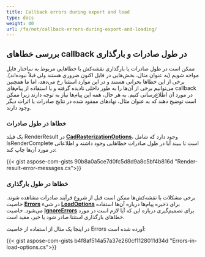 ```yaml
---
title: Callback errors during export and load
type: docs
weight: 40
url: /fa/net/callback-errors-during-export-and-loading/
---
```


## **بررسی خطاهای callback در طول صادرات و بارگذاری**

ممکن است در طول صادرات یا بارگذاری نقشه‌کش با خطاهایی مربوط به ساختار فایل مواجه شویم 
(به عنوان مثال، بخش‌هایی در فایل اکنون ضروری هستند ولی قبلاً نبوده‌اند). 
برخی از این خطاها بحرانی هستند و در این موارد استثنا رخ می‌دهد، اما ما همچنین می‌توانیم برخی از آن‌ها را به طور داخلی نادیده گرفته و با استفاده از پیام‌های callback در مورد آن اطلاع‌رسانی کنیم.
به هر حال، همه این پیام‌ها نیاز به توجه دارند زیرا ممکن است توضیح دهند که به عنوان مثال، نهادهای مفقود شده در نتایج صادرات یا اثرات دیگر وجود دارند.

### **خطاها در طول صادرات**

یک فیلد RenderResult در [**CadRasterizationOptions**](https://reference.aspose.com/cad/net/aspose.cad.imageoptions/cadrasterizationoptions/)،
وجود دارد که شامل IsRenderComplete است تا ببیند آیا در طول صادرات خطاهایی وجود داشته و اطلاعاتی در مورد آن‌ها چاپ کند:

{{< gist aspose-com-gists 90b8a0a5ce7d0fc5d8d9a8c5bf4b816d "Render-result-error-messages.cs">}}

### **خطاها در طول بارگذاری**

برخی مشکلات با نقشه‌کش‌ها ممکن است قبل از شروع فرآیند صادرات مشاهده شوند. 
خاصیت [**Errors**](https://reference.aspose.com/cad/net/aspose.cad/loadoptions/errors/) در
 شیء [**LoadOptions**](https://reference.aspose.com/cad/net/aspose.cad/loadoptions/) برای ذخیره پیام‌ها درباره آن‌ها استفاده می‌شود.
خاصیت [**IgnoreErrors**](https://reference.aspose.com/cad/net/aspose.cad/loadoptions/ignoreerrors/) برای تصمیم‌گیری درباره این که آیا 
لازم است در مورد خطاهای بارگذاری استثنا صادر شود یا خیر، مفید است. 

در اینجا یک مثال از استفاده از خاصیت Errors آورده شده است:

{{< gist aspose-com-gists b4f8af514a57a37e260cf1128011d34d "Errors-in-load-options.cs">}}
